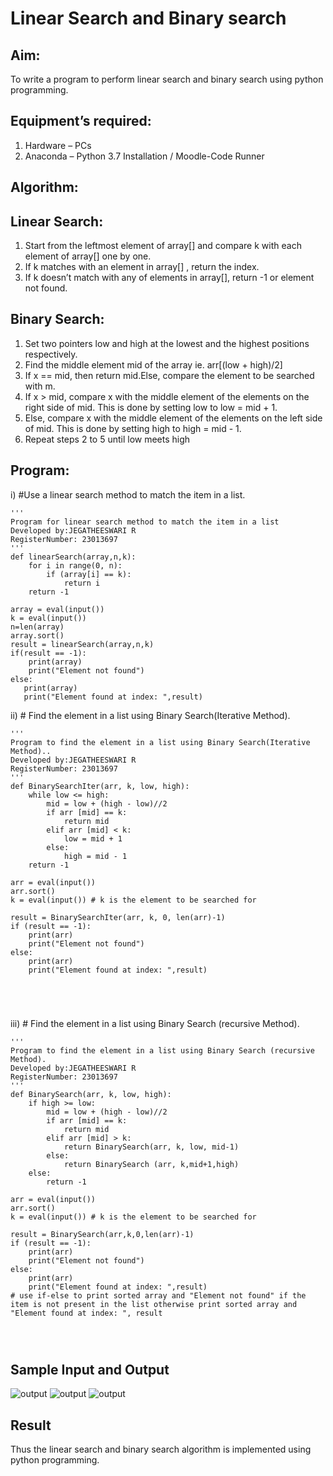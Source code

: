 # Linear Search and Binary search
## Aim:
To write a program to perform linear search and binary search using python programming.
## Equipment’s required:
1.	Hardware – PCs
2.	Anaconda – Python 3.7 Installation / Moodle-Code Runner
## Algorithm:
## Linear Search:
1.	Start from the leftmost element of array[] and compare k with each element of array[] one by one.
2.	If k matches with an element in array[] , return the index.
3.	If k doesn’t match with any of elements in array[], return -1 or element not found.
## Binary Search:
1.	Set two pointers low and high at the lowest and the highest positions respectively.
2.	Find the middle element mid of the array ie. arr[(low + high)/2]
3.	If x == mid, then return mid.Else, compare the element to be searched with m.
4.	If x > mid, compare x with the middle element of the elements on the right side of mid. This is done by setting low to low = mid + 1.
5.	Else, compare x with the middle element of the elements on the left side of mid. This is done by setting high to high = mid - 1.
6.	Repeat steps 2 to 5 until low meets high
## Program:
i)	#Use a linear search method to match the item in a list.
```
''' 
Program for linear search method to match the item in a list
Developed by:JEGATHEESWARI R
RegisterNumber: 23013697
'''
def linearSearch(array,n,k):
    for i in range(0, n):
        if (array[i] == k):
            return i 
    return -1
      
array = eval(input())
k = eval(input())
n=len(array)
array.sort() 
result = linearSearch(array,n,k)
if(result == -1):
    print(array)
    print("Element not found")
else:
   print(array)
   print("Element found at index: ",result)

```
ii)	# Find the element in a list using Binary Search(Iterative Method).
```
''' 
Program to find the element in a list using Binary Search(Iterative Method)..
Developed by:JEGATHEESWARI R
RegisterNumber: 23013697
'''
def BinarySearchIter(arr, k, low, high):
    while low <= high:
        mid = low + (high - low)//2
        if arr [mid] == k:
            return mid
        elif arr [mid] < k:
            low = mid + 1
        else:
            high = mid - 1
    return -1

arr = eval(input())
arr.sort()
k = eval(input()) # k is the element to be searched for

result = BinarySearchIter(arr, k, 0, len(arr)-1)
if (result == -1):
    print(arr)
    print("Element not found")
else:
    print(arr)
    print("Element found at index: ",result)





```
iii)	# Find the element in a list using Binary Search (recursive Method).
```
''' 
Program to find the element in a list using Binary Search (recursive Method).
Developed by:JEGATHEESWARI R
RegisterNumber: 23013697
'''
def BinarySearch(arr, k, low, high):
    if high >= low:
        mid = low + (high - low)//2
        if arr [mid] == k:
            return mid
        elif arr [mid] > k:
            return BinarySearch(arr, k, low, mid-1)
        else:
            return BinarySearch (arr, k,mid+1,high)
    else:
        return -1

arr = eval(input())
arr.sort()
k = eval(input()) # k is the element to be searched for

result = BinarySearch(arr,k,0,len(arr)-1)
if (result == -1):
    print(arr)
    print("Element not found")
else:
    print(arr)
    print("Element found at index: ",result)
# use if-else to print sorted array and "Element not found" if the item is not present in the list otherwise print sorted array and "Element found at index: ", result




```
## Sample Input and Output
![output](<EX B 1.png>)
![output](<EX B 2.png>)
![output](<EX B 3.png>)





## Result
Thus the linear search and binary search algorithm is implemented using python programming.